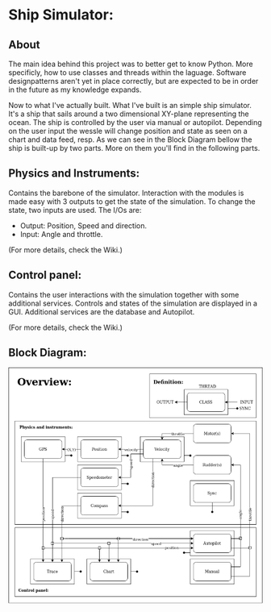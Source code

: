 # Ship Simulator:

## About
The main idea behind this project was to better get to know Python. More specificly, how to use classes and threads within the laguage. Software designpatterns aren't yet in place correctly, but are expected to be in order in the future as my knowledge expands. 

Now to what I've actually built. What I've built is an simple ship simulator. It's a ship that sails around a two dimensional XY-plane representing the ocean. The ship is controlled by the user via manual or autopilot. Depending on the user input the wessle will change position and state as seen on a chart and data feed, resp. As we can see in the Block Diagram bellow the ship is built-up by two parts. More on them you'll find in the following parts. 

## Physics and Instruments:
Contains the barebone of the simulator. Interaction with the modules is made easy with 3 outputs to get the state of the simulation. To change the state, two inputs are used. The I/Os are:
- Output: Position, Speed and direction.
- Input: Angle and throttle.

(For more details, check the Wiki.)

## Control panel:
Contains the user interactions with the simulation together with some additional services. Controls and states of the simulation are displayed in a GUI. Additional services are the database and Autopilot.

(For more details, check the Wiki.)

## Block Diagram:

![overview.png](overview.png)
